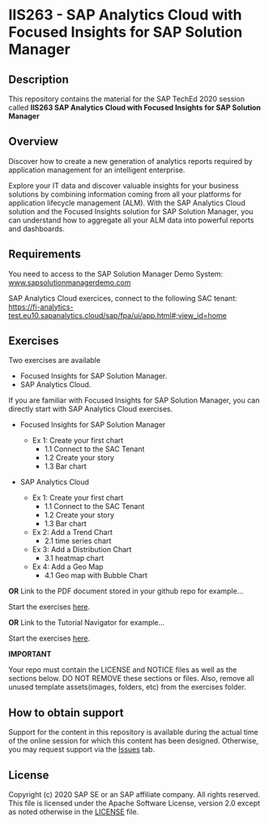 # IIS263 - SAP Analytics Cloud with Focused Insights for SAP Solution Manager

## Description

This repository contains the material for the SAP TechEd 2020 session called **IIS263 SAP Analytics Cloud with Focused Insights for SAP Solution Manager**

## Overview

Discover how to create a new generation of analytics reports required by application management for an intelligent enterprise. 

Explore your IT data and discover valuable insights for your business solutions by combining information coming from all your platforms for application lifecycle management (ALM). 
With the SAP Analytics Cloud solution and the Focused Insights solution for SAP Solution Manager, you can understand how to aggregate all your ALM data into powerful reports and dashboards.

## Requirements

You need to access to the SAP Solution Manager Demo System: www.sapsolutionmanagerdemo.com

SAP Analytics Cloud exercices, connect to the following SAC tenant: https://fi-analytics-test.eu10.sapanalytics.cloud/sap/fpa/ui/app.html#;view_id=home


## Exercises

Two exercises are available

* Focused Insights for SAP Solution Manager.
* SAP Analytics Cloud.

If you are familiar with Focused Insights for SAP Solution Manager, you  can directly start with SAP Analytics Cloud exercises.
    
    
* Focused Insights for SAP Solution Manager
  * Ex 1: Create your first chart	
    * 1.1	Connect to the SAC Tenant	
    * 1.2	Create your story	
    * 1.3	Bar chart	

* SAP Analytics Cloud
  * Ex 1: Create your first chart	
    * 1.1	Connect to the SAC Tenant	
    * 1.2	Create your story	
    * 1.3	Bar chart	
  * Ex 2: Add a Trend Chart	
    * 2.1	time series chart	
  * Ex 3: Add a Distribution Chart
    * 3.1	heatmap chart	
  * Ex 4: Add a Geo Map	
    * 4.1	Geo map with Bubble Chart
 



**OR** Link to the PDF document stored in your github repo for example...

Start the exercises [here](exercises/myPDFDoc.pdf).
    
**OR** Link to the Tutorial Navigator for example...

Start the exercises [here](https://developers.sap.com/tutorials/abap-environment-trial-onboarding.html).

**IMPORTANT**

Your repo must contain the LICENSE and NOTICE files as well as the sections below.  DO NOT REMOVE these sections or files. Also, remove all unused template assets(images, folders, etc) from the exercises folder. 

## How to obtain support

Support for the content in this repository is available during the actual time of the online session for which this content has been designed. Otherwise, you may request support via the [Issues](../../issues) tab.

## License
Copyright (c) 2020 SAP SE or an SAP affiliate company. All rights reserved. This file is licensed under the Apache Software License, version 2.0 except as noted otherwise in the [LICENSE](LICENSE) file.
